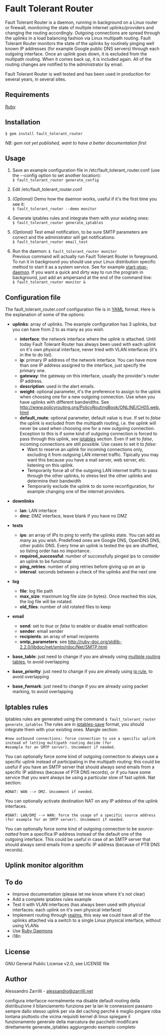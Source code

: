 # Fault Tolerant Router

Fault Tolerant Router is a daemon, running in background on a Linux router or firewall, monitoring the state of multiple internet uplinks/providers and changing the routing accordingly. Outgoing connections are spread through the uplinks in a load balancing fashion via Linux multipath routing. Fault Tolerant Router monitors the state of the uplinks by routinely pinging well known IP addresses (for example Google public DNS servers) through each outgoing interface. Once an uplink goes down, it is excluded from the multipath routing. When it comes back up, it is included again. All of the routing changes are notified to the administrator by email.

Fault Tolerant Router is well tested and has been used in production for several years, in several sites.

## Requirements

[Ruby](https://www.ruby-lang.org)

## Installation
    $ gem install fault_tolerant_router
_NB: gem not yet published, want to have a better documentation first_

## Usage

1. Save an example configuration file in /etc/fault_tolerant_router.conf (use the --config option to set another location):  
`$ fault_tolerant_router generate_config`

2. Edit /etc/fault_tolerant_router.conf

3. _(Optional)_ Demo how the daemon works, useful if it's the first time you see it:  
`$ fault_tolerant_router --demo monitor`

4. Generate iptables rules and integrate them with your existing ones:  
`$ fault_tolerant_router generate_iptables`

5. _(Optional)_ Test email notification, to be sure SMTP parameters are correct and the administrator will get notifications:  
`$ fault_tolerant_router email_test`

6. Run the daemon:
`$ fault_tolerant_router monitor`  
Previous command will actually run Fault Tolerant Router in foreground. To run it in background you should use your Linux distribution specific method to start it as a system service. See for example [start-stop-daemon](http://manned.org/start-stop-daemon).
If you want a quick and dirty way to run the program in background, just add an ampersand at the end of the command line:  
`$ fault_tolerant_router monitor &`

## Configuration file
The fault_tolerant_router.conf configuration file is in [YAML](http://en.wikipedia.org/wiki/YAML) format. Here is the explanation of some of the options:

* **uplinks**: array of uplinks. The example configuration has 3 uplinks, but you can have from 2 to as many as you wish.
  * **interface**: the network interface where the uplink is attached. Until today Fault Tolerant Router has always been used with each uplink on it's own physical interface, never tried with VLAN interfaces (it's in the to do list).
  * **ip**: primary IP address of the network interface. You can have more than one IP address assigned to the interface, just specify the primary one.
  * **gateway**: the gateway on this interface, usually the provider's router IP address.
  * **description**: used in the alert emails.
  * **weight**: optional parameter, it's the preference to assign to the uplink when choosing one for a new outgoing connection. Use when you have uplinks with different bandwidths. See http://www.policyrouting.org/PolicyRoutingBook/ONLINE/CH05.web.html
  * **default_route**: optional parameter, default value is *true*. If set to *false* the uplink is excluded from the multipath routing, i.e. the uplink will never be used when choosing one for a new outgoing connection. Exception to this is if some kind of outgoing connection is forced to pass through this uplink, see [iptables](#Iptables-rules) section. Even if set to *false*, incoming connections are still possible. Use cases to set it to *false*:
    * Want to reserve an uplink for incoming connections only, excluding it from outgoing LAN internet traffic. Tipically you may want this because you have a mail server, web server, etc. listening on this uplink.
    * Temporarily force all of the outgoing LAN internet traffic to pass through the other uplinks, to stress test the other uplinks and determine their bandwidth
    * Temporarily exclude the uplink to do some reconfiguration, for example changing one of the internet providers.

* **downlinks**
  * **lan**: LAN interface
  * **dmz**: DMZ interface, leave blank if you have no DMZ

* **tests**
  * **ips**: an array of IPs to ping to verify the uplinks state. You can add as many as you wish. Predefined ones are Google DNS, OpenDNS DNS, other public DNS. Every time an uplink is tested the ips are shuffled, so listing order has no importance.
  * **required_successful**: number of successfully pinged ips to consider an uplink to be functional
  * **ping_retries**: number of ping retries before giving up on an ip
  * **interval**: seconds between a check of the uplinks and the next one

* **log**
  * **file**: log file path
  * **max_size**: maximum log file size (in bytes). Once reached this size, the log file will be rotated.
  * **old_files**: number of old rotated files to keep

* **email**
  * **send**: set to *true* or *false* to enable or disable email notification
  * **sender**: email sender
  * **recipients**: an array of email recipients
  * **smtp_parameters**: see http://ruby-doc.org/stdlib-2.2.0/libdoc/net/smtp/rdoc/Net/SMTP.html

* **base_table**: just need to change if you are already using [multiple routing tables](http://lartc.org/howto/lartc.rpdb.html), to avoid overlapping
* **base_priority**: just need to change if you are already using [ip rule](http://lartc.org/howto/lartc.rpdb.html), to avoid overlapping
* **base_fwmark**: just need to change if you are already using packet marking, to avoid overlapping

## Iptables rules
Iptables rules are generated using the command
`$ fault_tolerant_router generate_iptables`
The rules are in [iptables-save](http://manned.org/iptables-save.8) format, you should integrate them with your existing ones.
Mangle section:
```
#new outbound connections: force connection to use a specific uplink instead of letting multipath routing decide (for
#example for an SMTP server). Uncomment if needed.
```
You can optionally force some kind of outgoing connection to always use a specific uplink instead of participating in the multipath routing: this could be useful if you have an SMTP server that should always send emails from a specific IP address (because of PTR DNS records), or if you have some service that you want always be using a particular slow of fast uplink.
Nat section:
```
#DNAT: WAN --> DMZ. Uncomment if needed.
```
You can optionally activate destination NAT on any IP address of the uplink interfaces.
```
#SNAT: LAN/DMZ --> WAN: force the usage of a specific source address (for example for an SMTP server). Uncomment if needed.
```
You can optionally force some kind of outgoing connection to be *source-natted* from a specifica IP address instead of the default one of the outgoing interface. This could be useful in case of an SMTP server that should always send emails from a specific IP address (because of PTR DNS records).

## Uplink monitor algorithm

## To do
- Improve documentation (please let me know where it's not clear)
- Add a complete iptables rules example
- Test it with VLAN interfaces (has always been used with physical interfaces: each uplink on it's own physical interface)
- Implement routing through [realms](http://www.policyrouting.org/PolicyRoutingBook/ONLINE/CH07.web.html), this way we could have all of the uplinks attached via a switch to a single Linux physical interface, without using VLANs
- Use [Ruby Daemons](https://github.com/thuehlinger/daemons)
- i18n

## License
GNU General Public License v2.0, see LICENSE file

## Author
Alessandro Zarrilli - <alessandro@zarrilli.net>

configura interfacce normalmente ma
disable default routing della distribuzione
il bilanciamento funziona per la lan
le connessioni passano sempre dallo stesso uplink per via del caching
perché è meglio pingare roba lontana piuttosto che vicina
requisiti kernel di linux
spiegare il funzionamento generale della marcatura dei pacchetti
modificare direttamente generate_iptables aggiungendo esempio completo
